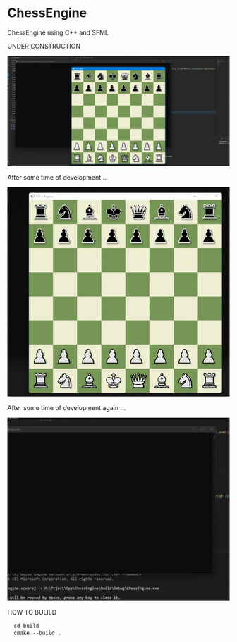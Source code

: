 # ChessEngine
ChessEngine using C++ and SFML

UNDER CONSTRUCTION

![Screenshot](chess.png)


After some time of development ... 

![Screenshot](chess2.gif)



After some time of development again ... 

![Screenshot](chess3.gif)





HOW TO BULILD

      cd build
      cmake --build .
      
